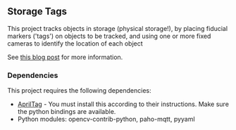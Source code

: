 ## Storage Tags
This project tracks objects in storage (physical storage!), by placing fiducial markers ('tags') on objects to be tracked, and using one or more fixed cameras to identify the location of each object

See [this blog post](https://www.apalrd.net/projects/2021/storage_tracker/) for more information.

### Dependencies
This project requires the following dependencies:
* [AprilTag](https://github.com/aprilrobotics/apriltag) - You must install this according to their instructions. Make sure the python bindings are available. 
* Python modules: opencv-contrib-python, paho-mqtt, pyyaml
